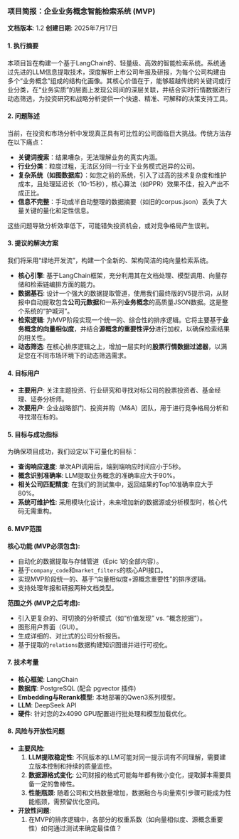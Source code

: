 ### **项目简报：企业业务概念智能检索系统 (MVP)**

**文档版本**: 1.2
**创建日期**: 2025年7月17日

#### **1. 执行摘要**

本项目旨在构建一个基于LangChain的、轻量级、高效的智能检索系统。系统通过先进的LLM信息提取技术，深度解析上市公司年报及研报，为每个公司构建由多个“业务概念”组成的结构化画像。其核心价值在于，能够超越传统的关键词或行业分类，在“业务实质”的层面上发现公司间的深层关联，并结合实时行情数据进行动态筛选，为投资研究和战略分析提供一个快速、精准、可解释的决策支持工具。

#### **2. 问题陈述**

当前，在投资和市场分析中发现真正具有可比性的公司面临巨大挑战。传统方法存在以下痛点：
* **关键词搜索**：结果嘈杂，无法理解业务的真实内涵。
* **行业分类**：粒度过粗，无法区分同一行业下业务模式迥异的公司。
* **复杂系统（如图数据库）**：如您之前的系统，引入了过高的技术复杂度和维护成本，且处理延迟长（10-15秒），核心算法（如PPR）效果不佳，投入产出不成正比。
* **信息不完整**：手动或半自动整理的数据摘要（如旧的corpus.json）丢失了大量关键的量化和定性信息。

这些问题导致分析效率低下，可能错失投资机会，或对竞争格局产生误判。

#### **3. 提议的解决方案**

我们将采用“绿地开发流”，构建一个全新的、架构简洁的纯向量检索系统。
* **核心引擎**: 基于LangChain框架，充分利用其在文档处理、模型调用、向量存储和检索链编排方面的能力。
* **数据基石**: 设计一个强大的数据提取管道，使用我们最终版的V5提示词，从财报中自动提取包含**公司元数据**和一系列**业务概念**的高质量JSON数据。这是整个系统的“护城河”。
* **检索逻辑**: 为MVP阶段实现一个统一的、综合性的排序逻辑。它将主要基于**业务概念的向量相似度**，并结合**源概念的重要性评分**进行加权，以确保检索结果的相关性。
* **动态筛选**: 在核心排序逻辑之上，增加一层实时的**股票行情数据过滤器**，以满足您在不同市场环境下的动态筛选需求。

#### **4. 目标用户**

* **主要用户**: 关注主题投资、行业研究和寻找对标公司的股票投资者、基金经理、证券分析师。
* **次要用户**: 企业战略部门、投资并购（M&A）团队，用于进行竞争格局分析和寻找潜在标的。

#### **5. 目标与成功指标**

为确保项目成功，我们设定以下可量化的目标：
* **查询响应速度**: 单次API调用后，端到端响应时间应小于5秒。
* **概念识别准确率**: LLM提取业务概念的准确率应大于90%。
* **相关公司匹配精度**: 在我们的测试集中，返回结果的Top10准确率应大于80%。
* **系统可维护性**: 采用模块化设计，未来增加新的数据源或分析模型时，核心代码无需重构。

#### **6. MVP范围**

**核心功能 (MVP必须包含):**
* 自动化的数据提取与存储管道（Epic 1的全部内容）。
* 基于`company_code`和`market_filters`的核心API接口。
* 实现MVP阶段统一的、基于“向量相似度+源概念重要性”的排序逻辑。
* 支持处理年报和研报两种文档类型。

**范围之外 (MVP之后考虑):**
* 引入更复杂的、可切换的分析模式（如“价值发现” vs. “概念挖掘”）。
* 图形用户界面（GUI）。
* 生成详细的、对比式的公司分析报告。
* 基于提取的`relations`数据构建知识图谱并进行可视化。

#### **7. 技术考量**
* **核心框架**: LangChain
* **数据库**: PostgreSQL (配合 pgvector 插件)
* **Embedding与Rerank模型**: 本地部署的Qwen3系列模型。
* **LLM**: DeepSeek API
* **硬件**: 针对您的2x4090 GPU配置进行批处理和模型加载优化。

#### **8. 风险与开放性问题**
* **主要风险**:
    1.  **LLM提取稳定性**: 不同版本的LLM可能对同一提示词有不同理解，需要建立版本控制和持续的质量监控。
    2.  **数据源格式变化**: 公司财报的格式可能每年都有微小变化，提取脚本需要具备一定的鲁棒性。
    3.  **性能瓶颈**: 随着公司和文档数量增加，数据融合与向量索引步骤可能成为性能瓶颈，需预留优化空间。
* **开放性问题**:
    1.  在MVP的排序逻辑中，各部分的权重系数（如向量相似度、源概念重要性）如何通过测试来确定最佳值？